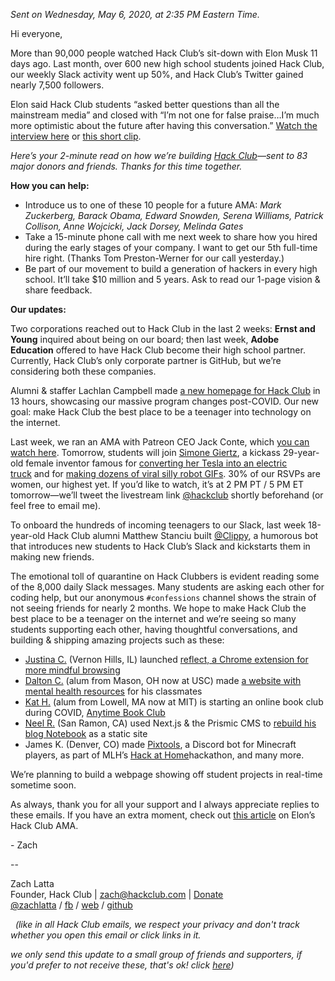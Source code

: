 _Sent on  Wednesday, May 6, 2020, at 2:35 PM Eastern Time._

Hi everyone,

More than 90,000 people watched Hack Club’s sit-down with Elon Musk 11 days ago. Last month, over 600 new high school students joined Hack Club, our weekly Slack activity went up 50%, and Hack Club’s Twitter gained nearly 7,500 followers.

Elon said Hack Club students “asked better questions than all the mainstream media” and closed with “I’m not one for false praise…I’m much more optimistic about the future after having this conversation.” [Watch the interview here](https://youtu.be/riru9OzScwk) or [this short clip](https://youtu.be/3e99aOUSw-Q).

_Here’s your 2-minute read on how we’re building [Hack Club](https://hackclub.com/)—sent to 83 major donors and friends. Thanks for this time together._

**How you can help:**

  * Introduce us to one of these 10 people for a future AMA: _Mark Zuckerberg, Barack Obama, Edward Snowden, Serena Williams, Patrick Collison, Anne Wojcicki, Jack Dorsey, Melinda Gates_
  * Take a 15-minute phone call with me next week to share how you hired during the early stages of your company. I want to get our 5th full-time hire right. (Thanks Tom Preston-Werner for our call yesterday.)
  * Be part of our movement to build a generation of hackers in every high school. It’ll take $10 million and 5 years. Ask to read our 1-page vision & share feedback.

**Our updates:**

Two corporations reached out to Hack Club in the last 2 weeks: **Ernst and Young** inquired about being on our board; then last week, **Adobe Education** offered to have Hack Club become their high school partner. Currently, Hack Club’s only corporate partner is GitHub, but we’re considering both these companies.

Alumni & staffer Lachlan Campbell made [a new homepage for Hack Club](https://hackclub.com/) in 13 hours, showcasing our massive program changes post-COVID. Our new goal: make Hack Club the best place to be a teenager into technology on the internet.

Last week, we ran an AMA with Patreon CEO Jack Conte, which [you can watch here](https://youtu.be/QPuQavijZOo). Tomorrow, students will join [Simone Giertz](https://www.youtube.com/channel/UC3KEoMzNz8eYnwBC34RaKCQ), a kickass 29-year-old female inventor famous for [converting her Tesla into an electric truck](https://youtu.be/jKv_N0IDS2A) and for [making dozens of viral silly robot GIFs](https://giphy.com/gifs/g9Hg6T2GHrSPS/html5). 30% of our RSVPs are women, our highest yet. If you’d like to watch, it’s at 2 PM PT / 5 PM ET tomorrow—we’ll tweet the livestream link [@hackclub](https://twitter.com/@hackclub) shortly beforehand (or feel free to email me).

To onboard the hundreds of incoming teenagers to our Slack, last week 18-year-old Hack Club alumni Matthew Stanciu built [@Clippy](https://postal.hackclub.com/uploads/1588798337.png), a humorous bot that introduces new students to Hack Club’s Slack and kickstarts them in making new friends.

The emotional toll of quarantine on Hack Clubbers is evident reading some of the 8,000 daily Slack messages. Many students are asking each other for coding help, but our anonymous `#confessions` channel shows the strain of not seeing friends for nearly 2 months. We hope to make Hack Club the best place to be a teenager on the internet and we’re seeing so many students supporting each other, having thoughtful conversations, and building & shipping amazing projects such as these:

  * [Justina C.](https://justina.me/) (Vernon Hills, IL) launched [reflect, a Chrome extension for more mindful browsing](https://getreflect.app/)
  * [Dalton C.](https://daltoncraven.me/) (alum from Mason, OH now at USC) made [a website with mental health resources](https://anti-stigma.netlify.app/) for his classmates
  * [Kat H.](https://katmh.com/) (alum from Lowell, MA now at MIT) is starting an online book club during COVID, [Anytime Book Club](http://anytimebook.club/)
  * [Neel R.](https://neelr.dev/) (San Ramon, CA) used Next.js & the Prismic CMS to [rebuild his blog Notebook](https://notebook.neelr.dev/stories/Xq9m_hEAACMAmxN_) as a static site
  * James K. (Denver, CO) made [Pixtools](https://devpost.com/software/pixtools-a-discord-bot-for-hypixel-queues), a Discord bot for Minecraft players, as part of MLH’s [Hack at Home](https://organize.mlh.io/participants/events/3456-digital-hackathon)hackathon, and many more.

We’re planning to build a webpage showing off student projects in real-time sometime soon.

As always, thank you for all your support and I always appreciate replies to these emails. If you have an extra moment, check out [this article](https://www.teslarati.com/elon-musk-impression-hack-club-students-ama/) on Elon’s Hack Club AMA.

\- Zach

\--

Zach Latta  
Founder, Hack Club | [zach@hackclub.com](mailto:zach@hackclub.com) | [Donate](https://hackclub.com/donate)  
[@zachlatta](https://twitter.com/zachlatta) / [fb](https://facebook.com/crynix) / [web](https://zachlatta.com/) / [github](https://github.com/zachlatta)

 
_(like in all Hack Club emails, we respect your privacy and don't track whether you open this email or click links in it._
  
_we only send this update to a small group of friends and supporters, if you'd prefer to not receive these, that's ok! click [here](https://postal.hackclub.com/unsubscribe-success.php?c=181))_
